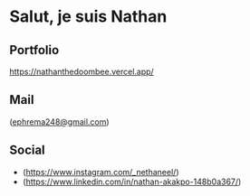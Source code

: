 #  Salut, je suis Nathan

##  Portfolio
 https://nathanthedoombee.vercel.app/

##  Mail
(ephrema248@gmail.com)

##  Social
- (https://www.instagram.com/_nethaneel/)
- (https://www.linkedin.com/in/nathan-akakpo-148b0a367/)
